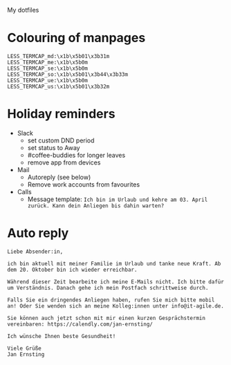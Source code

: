 My dotfiles

# Colouring of manpages

```LESS_TERMCAP_mb:\x1b\x5b01\x3b31m
LESS_TERMCAP_md:\x1b\x5b01\x3b31m
LESS_TERMCAP_me:\x1b\x5b0m
LESS_TERMCAP_se:\x1b\x5b0m
LESS_TERMCAP_so:\x1b\x5b01\x3b44\x3b33m
LESS_TERMCAP_ue:\x1b\x5b0m
LESS_TERMCAP_us:\x1b\x5b01\x3b32m
```

# Holiday reminders

* Slack
  * set custom DND period
  * set status to Away
  * #coffee-buddies for longer leaves
  * remove app from devices
* Mail
  * Autoreply (see below)
  * Remove work accounts from favourites
* Calls
  * Message template: `Ich bin im Urlaub und kehre am 03. April zurück. Kann dein Anliegen bis dahin warten?`

# Auto reply

```
Liebe Absender:in,

ich bin aktuell mit meiner Familie im Urlaub und tanke neue Kraft. Ab dem 20. Oktober bin ich wieder erreichbar.

Während dieser Zeit bearbeite ich meine E-Mails nicht. Ich bitte dafür um Verständnis. Danach gehe ich mein Postfach schrittweise durch.

Falls Sie ein dringendes Anliegen haben, rufen Sie mich bitte mobil an! Oder Sie wenden sich an meine Kolleg:innen unter info@it-agile.de.

Sie können auch jetzt schon mit mir einen kurzen Gesprächstermin vereinbaren: https://calendly.com/jan-ernsting/

Ich wünsche Ihnen beste Gesundheit!

Viele Grüße
Jan Ernsting
```
